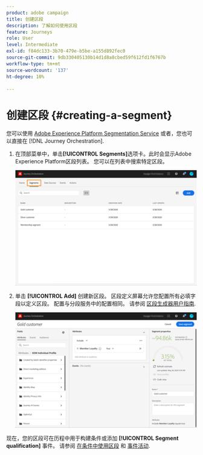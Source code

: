 ```yaml
---
product: adobe campaign
title: 创建区段
description: 了解如何使用区段
feature: Journeys
role: User
level: Intermediate
exl-id: f84dc133-3b70-479e-b5be-a155d892fec0
source-git-commit: 9db330405130b14d1d8a8cbed59f612fd1f6767b
workflow-type: tm+mt
source-wordcount: '137'
ht-degree: 10%

---
```


# 创建区段 {#creating-a-segment}

您可以使用 [Adobe Experience Platform Segmentation Service](https://experienceleague.adobe.com/docs/experience-platform/segmentation/home.html) 或者，您也可以直接在 [!DNL Journey Orchestration].

1. 在顶部菜单中，单击&#x200B;**[!UICONTROL Segments]**&#x200B;选项卡。此时会显示Adobe Experience Platform区段列表。 您可以在列表中搜索特定区段。

   ![](../assets/segment1.png)

1. 单击 **[!UICONTROL Add]** 创建新区段。 区段定义屏幕允许您配置所有必填字段以定义区段。 配置与分段服务中的配置相同。 请参阅 [区段生成器用户指南](https://experienceleague.adobe.com/docs/experience-platform/segmentation/ui/overview.html).

   ![](../assets/segment2.png)

现在，您的区段可在历程中用于构建条件或添加 **[!UICONTROL Segment qualification]** 事件。 请参阅 [在条件中使用区段](../segment/using-a-segment.md) 和 [事件活动](../building-journeys/segment-qualification-events.md).
